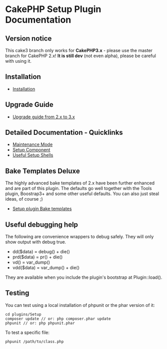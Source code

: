 # CakePHP Setup Plugin Documentation

## Version notice

This cake3 branch only works for **CakePHP3.x** - please use the master branch for CakePHP 2.x!
**It is still dev** (not even alpha), please be careful with using it.

## Installation
* [Installation](Install.md)

## Upgrade Guide
* [Upgrade guide from 2.x to 3.x](Upgrade.md)

## Detailed Documentation - Quicklinks
* [Maintenance Mode](Maintenance/Maintenance.md)
* [Setup Component](Component/Setup.md)
* [Useful Setup Shells](Console/Shells.md)

## Bake Templates Deluxe
The highly advanced bake templates of 2.x have been further enhanced and are part of this plugin.
The defaults go well together with the Tools plugin, Boostrap3+ and some other useful defaults.
You can also just steal ideas, of course ;)
* [Setup plugin Bake templates](Console/Bake.md)

## Useful debugging help
The following are convenience wrappers to debug safely. They will only show output with debug true.

* dd($data) = debug() + die()
* prd($data) = pr() + die()
* vd() = var_dump()
* vdd($data) = var_dump() + die()

They are available when you include the plugin's bootstrap at Plugin::load().

## Testing
You can test using a local installation of phpunit or the phar version of it:

	cd plugins/Setup
	composer update // or: php composer.phar update
	phpunit // or: php phpunit.phar

To test a specific file:

	phpunit /path/to/class.php

